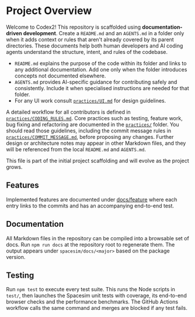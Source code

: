 # Project Overview

Welcome to Codex2! This repository is scaffolded using **documentation-driven development**. Create a `README.md` and an `AGENTS.md` in a folder only when it adds context or rules that aren't already covered by its parent directories. These documents help both human developers and AI coding agents understand the structure, intent, and rules of the codebase.

- `README.md` explains the purpose of the code within its folder and links to any additional documentation. Add one only when the folder introduces concepts not documented elsewhere.
- `AGENTS.md` provides AI-specific guidance for contributing safely and consistently. Include it when specialised instructions are needed for that folder.
- For any UI work consult [`practices/UI.md`](practices/UI.md) for design guidelines.

A detailed workflow for all contributors is defined in [`practices/CODING_RULES.md`](practices/CODING_RULES.md). Core practices such as testing, feature work, bug fixing and refactoring are documented in the [`practices/`](practices/) folder. You should read those guidelines, including the commit message rules in [`practices/COMMIT_MESSAGE.md`](practices/COMMIT_MESSAGE.md), before proposing any changes. Further design or architecture notes may appear in other Markdown files, and they will be referenced from the local `README.md` and `AGENTS.md`.

This file is part of the initial project scaffolding and will evolve as the project grows.

## Features

Implemented features are documented under [docs/feature](docs/feature/) where each entry links to the commits and has an accompanying end-to-end test.

## Documentation

All Markdown files in the repository can be compiled into a browsable set of docs.
Run `npm run docs` at the repository root to regenerate them. The output appears
under `spacesim/docs/<major>` based on the package version.

## Testing

Run `npm test` to execute every test suite. This runs the Node scripts in
`test/`, then launches the Spacesim unit tests with coverage, its end-to-end
browser checks and the performance benchmarks.
The GitHub Actions workflow calls the same command and merges are blocked if any
test fails.
